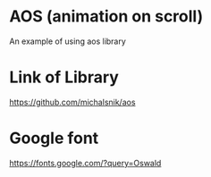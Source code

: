 # AOS (animation on scroll)
An example of using aos library

# Link of Library
https://github.com/michalsnik/aos

# Google font
https://fonts.google.com/?query=Oswald